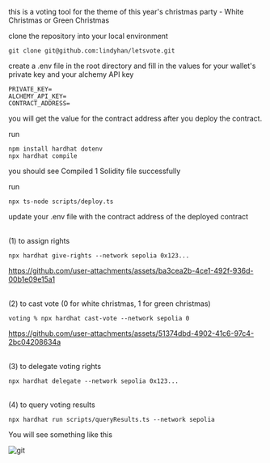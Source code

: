 this is a voting tool for the theme of this year's christmas party - 
White Christmas or Green Christmas

clone the repository into your local environment
```shell
git clone git@github.com:lindyhan/letsvote.git
```
create a .env file in the root directory and fill in the values for your wallet's private key and your alchemy API key
```shell
PRIVATE_KEY=
ALCHEMY_API_KEY=
CONTRACT_ADDRESS=
```
you will get the value for the contract address after you deploy the contract.

run
```shell
npm install hardhat dotenv
npx hardhat compile
```
you should see 
Compiled 1 Solidity file successfully 

run
```shell
npx ts-node scripts/deploy.ts
```
update your .env file with the contract address of the deployed contract

\
(1) to assign rights
```shell
npx hardhat give-rights --network sepolia 0x123...
```



https://github.com/user-attachments/assets/ba3cea2b-4ce1-492f-936d-00b1e09e15a1

\
(2) to cast vote (0 for white christmas, 1 for green christmas)
```shell
voting % npx hardhat cast-vote --network sepolia 0
```


https://github.com/user-attachments/assets/51374dbd-4902-41c6-97c4-2bc04208634a



\
(3) to delegate voting rights
```shell
npx hardhat delegate --network sepolia 0x123...
```

\
 (4) to query voting results
```shell
npx hardhat run scripts/queryResults.ts --network sepolia
```

You will see something like this

![git](https://github.com/user-attachments/assets/c46bf2a7-6e12-46e1-9205-65b7a7478041)
